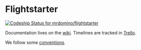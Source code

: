 # Flightstarter

[ ![Codeship Status for mrdomino/flightstarter](https://codeship.com/projects/ec8dbe20-01cb-0134-14ea-3a489758c0ca/status?branch=master)](https://codeship.com/projects/153535)

Documentation lives on the [wiki](https://github.com/prateeksan/flightstarter/wiki). Timelines are tracked in [Trello](https://trello.com/b/UGVezERW/mainboard).

We follow some [conventions](https://github.com/prateeksan/flightstarter/wiki/Conventions).
